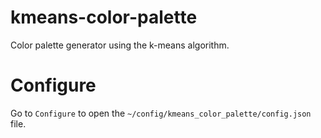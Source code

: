 # kmeans-color-palette

Color palette generator using the k-means algorithm.

# Configure

Go to `Configure` to open the `~/config/kmeans_color_palette/config.json` file. 

